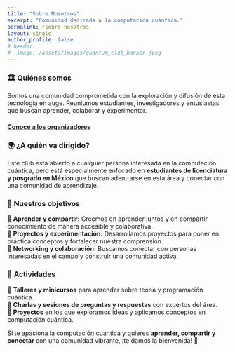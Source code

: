 ```yaml
---
title: "Sobre Nosotros"
excerpt: "Comunidad dedicada a la computación cuántica."
permalink: /sobre-nosotros
layout: single
author_profile: false
# header:
#  image: /assets/images/quantum_club_banner.jpeg
---
```


### 🏛️ **Quiénes somos**  

Somos una comunidad comprometida con la exploración y difusión de esta tecnología en auge. Reuniumos estudiantes, investigadores y entusiastas que buscan aprender, colaborar y experimentar.

#### [Conoce a los organizadores](/organizadores)

### 🌍 ¿A quién va dirigido?  

Este club está abierto a cualquier persona interesada en la computación cuántica, pero está especialmente enfocado en **estudiantes de licenciatura y posgrado en México** que buscan adentrarse en esta área y conectar con una comunidad de aprendizaje.

### 🎯 **Nuestros objetivos**

🔹 **Aprender y compartir:** Creemos en aprender juntos y en compartir conocimiento de manera accesible y colaborativa.  
🔹 **Proyectos y experimentación:** Desarrollamos proyectos para poner en práctica conceptos y fortalecer nuestra comprensión.  
🔹 **Networking y colaboración:** Buscamos conectar con personas interesadas en el campo y construir una comunidad activa.  

### 📅 **Actividades**  

🔹 **Talleres y minicursos** para aprender sobre teoría y programación cuántica.  
🔹 **Charlas y sesiones de preguntas y respuestas** con expertos del área.  
🔹 **Proyectos** en los que exploramos ideas y aplicamos conceptos en computación cuántica.  

Si te apasiona la computación cuántica y quieres **aprender, compartir y conectar** con una comunidad vibrante, ¡te damos la bienvenida! 🚀